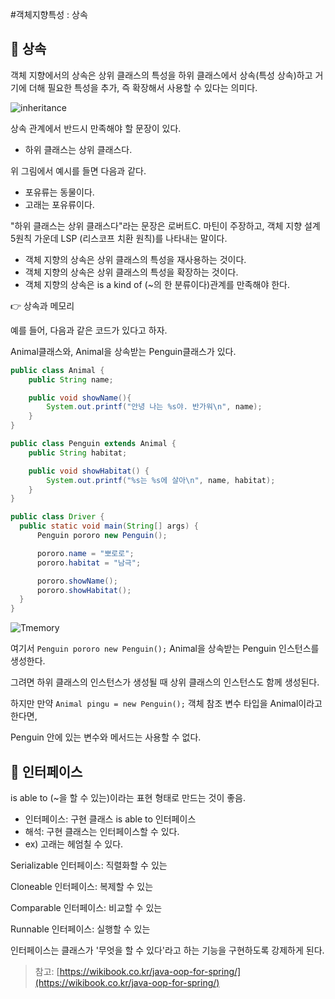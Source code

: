 #객체지향특성 : 상속

## 🔷 상속

객체 지향에서의 상속은 상위 클래스의 특성을 하위 클래스에서 상속(특성 상속)하고 거기에 더해 필요한 특성을 추가, 즉 확장해서 사용할 수 있다는 의미다.

![inheritance](https://user-images.githubusercontent.com/49690185/104213746-fc8ff180-5479-11eb-8336-32b681775512.png)

상속 관계에서 반드시 만족해야 할 문장이 있다.

- 하위 클래스는 상위 클래스다.

위 그림에서 예시를 들면 다음과 같다.

- 포유류는 동물이다.
- 고래는 포유류이다.

"하위 클래스는 상위 클래스다"라는 문장은 로버트C. 마틴이 주장하고, 객체 지향 설계 5원칙 가운데 LSP (리스코프 치환 원칙)를 나타내는 말이다.

- 객체 지향의 상속은 상위 클래스의 특성을 재사용하는 것이다.
- 객체 지향의 상속은 상위 클래스의 특성을 확장하는 것이다.
- 객체 지향의 상속은 is a kind of (~의 한 분류이다)관계를 만족해야 한다.

👉 상속과 메모리 

예를 들어, 다음과 같은 코드가 있다고 하자.

Animal클래스와, Animal을 상속받는 Penguin클래스가 있다.

```java
public class Animal {
	public String name;

	public void showName(){
		System.out.printf("안녕 나는 %s야. 반가워\n", name);
	}
}
```

```java
public class Penguin extends Animal {
	public String habitat;

	public void showHabitat() {
		System.out.printf("%s는 %s에 살아\n", name, habitat);
	}
}
```

```java
public class Driver {
  public static void main(String[] args) {
      Penguin pororo new Penguin();

      pororo.name = "뽀로로";
      pororo.habitat = "남극";

      pororo.showName();
      pororo.showHabitat();
  }
}
```

![Tmemory](https://user-images.githubusercontent.com/49690185/104213979-41b42380-547a-11eb-888d-be6b667b0f8b.png)

여기서 `Penguin pororo new Penguin();` Animal을 상속받는 Penguin 인스턴스를 생성한다.

그려면 하위 클래스의 인스턴스가 생성될 때 상위 클래스의 인스턴스도 함께 생성된다.

하지만 만약 `Animal pingu = new Penguin();` 객체 참조 변수 타입을 Animal이라고 한다면,

Penguin 안에 있는 변수와 메서드는 사용할 수 없다.


## 🔷 인터페이스

is able to (~을 할 수 있는)이라는 표현 형태로 만드는 것이 좋음.

- 인터페이스: 구현 클래스 is able to 인터페이스
- 해석: 구현 클래스는 인터페이스할 수 있다.
- ex) 고래는 헤엄칠 수 있다.

Serializable 인터페이스: 직렬화할 수 있는

Cloneable 인터페이스: 복제할 수 있는

Comparable 인터페이스: 비교할 수 있는

Runnable 인터페이스: 실행할 수 있는

인터페이스는 클래스가 '무엇을 할 수 있다'라고 하는 기능을 구현하도록 강제하게 된다.


      
> 참고: [https://wikibook.co.kr/java-oop-for-spring/](https://wikibook.co.kr/java-oop-for-spring/)
